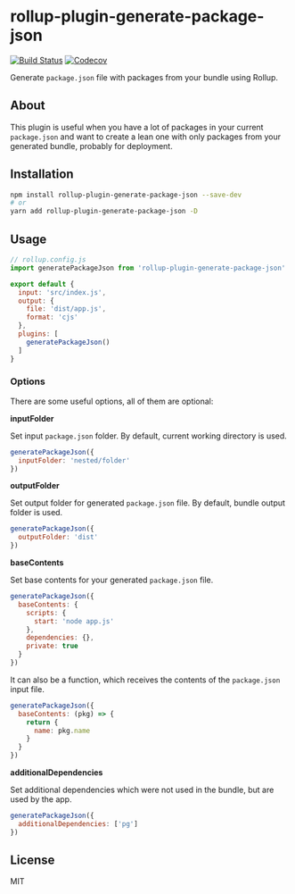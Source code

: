 # rollup-plugin-generate-package-json

[![Build Status](https://travis-ci.org/vladshcherbin/rollup-plugin-generate-package-json.svg?branch=master)](https://travis-ci.org/vladshcherbin/rollup-plugin-generate-package-json)
[![Codecov](https://codecov.io/gh/vladshcherbin/rollup-plugin-generate-package-json/branch/master/graph/badge.svg)](https://codecov.io/gh/vladshcherbin/rollup-plugin-generate-package-json)

Generate `package.json` file with packages from your bundle using Rollup.

## About

This plugin is useful when you have a lot of packages in your current `package.json` and want to create a lean one with only packages from your generated bundle, probably for deployment.

## Installation

```bash
npm install rollup-plugin-generate-package-json --save-dev
# or
yarn add rollup-plugin-generate-package-json -D
```

## Usage

```js
// rollup.config.js
import generatePackageJson from 'rollup-plugin-generate-package-json'

export default {
  input: 'src/index.js',
  output: {
    file: 'dist/app.js',
    format: 'cjs'
  },
  plugins: [
    generatePackageJson()
  ]
}
```

### Options

There are some useful options, all of them are optional:

**inputFolder**

Set input `package.json` folder. By default, current working directory is used.

```js
generatePackageJson({
  inputFolder: 'nested/folder'
})
```

**outputFolder**

Set output folder for generated `package.json` file. By default, bundle output folder is used.

```js
generatePackageJson({
  outputFolder: 'dist'
})
```

**baseContents**

Set base contents for your generated `package.json` file.

```js
generatePackageJson({
  baseContents: {
    scripts: {
      start: 'node app.js'
    },
    dependencies: {},
    private: true
  }
})
```

It can also be a function, which receives the contents of the `package.json` input file.

```js
generatePackageJson({
  baseContents: (pkg) => {
    return {
      name: pkg.name
    }
  }
})
```

**additionalDependencies**

Set additional dependencies which were not used in the bundle, but are used by the app.

```js
generatePackageJson({
  additionalDependencies: ['pg']
})
```

## License

MIT

